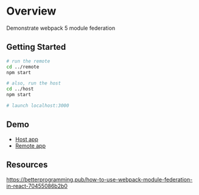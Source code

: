 # Overview
Demonstrate webpack 5 module federation

## Getting Started

``` bash
# run the remote
cd ../remote
npm start

# also, run the host
cd ../host
npm start

# launch localhost:3000
```

## Demo

- [Host app](https://cheekyshenanigans.github.io/mono-repo-demo/)
- [Remote app](https://cheekyshenanigans.github.io/mono-repo-demo/remote)

## Resources
https://betterprogramming.pub/how-to-use-webpack-module-federation-in-react-70455086b2b0
